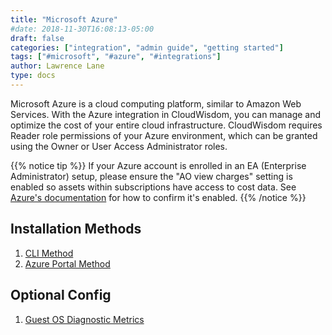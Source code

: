 ```yaml
---
title: "Microsoft Azure"
#date: 2018-11-30T16:08:13-05:00
draft: false
categories: ["integration", "admin guide", "getting started"]
tags: ["#microsoft", "#azure", "#integrations"]
author: Lawrence Lane
type: docs
---
```


Microsoft Azure is a cloud computing platform, similar to Amazon Web Services. With the Azure integration in CloudWisdom, you can manage and optimize the cost of your entire cloud infrastructure. CloudWisdom requires Reader role permissions of your Azure environment, which can be granted using the Owner or User Access Administrator roles.

{{% notice tip %}}
If your Azure account is enrolled in an EA (Enterprise Administrator) setup, please ensure the "AO view charges" setting is enabled so assets within subscriptions have access to cost data. See [Azure's documentation](https://docs.microsoft.com/en-us/azure/cost-management-billing/manage/enterprise-mgmt-grp-troubleshoot-cost-view) for how to confirm it's enabled.
{{% /notice %}}

## Installation Methods
1. [CLI Method][1]
2. [Azure Portal Method][2]

## Optional Config
1. [Guest OS Diagnostic Metrics][3]


[1]:/integrations/microsoft-azure/azure-cli-installation
[2]:/integrations/microsoft-azure/azure-installation
[3]:/integrations/microsoft-azure/azure-enable-guest-os-diagnostic

